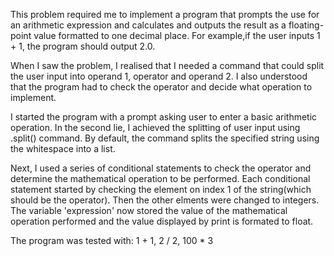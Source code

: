 This problem required me to implement a program that prompts the use for an arithmetic expression and calculates and outputs the result as a floating-point value formatted to one decimal place. For example,if the user inputs 1 + 1, the program should output 2.0.

When I saw the problem, I realised that I needed a command that could split the user input into operand 1, operator and operand 2. I also understood that the program had to check the operator and decide what operation to implement.

I started the program with a prompt asking user to enter a basic arithmetic operation. In the second lie, I achieved the splitting of user input using .split() command. By default, the command splits the specified string using the whitespace into a list.

Next, I used a series of conditional statements to check the operator and determine the mathematical operation to be performed. Each conditional statement started by checking the element on index 1 of the string(which should be the operator). Then the other elments were changed to integers. The variable 'expression' now stored the value of the mathematical operation performed and the value displayed by print is formated to float.

The program was tested with: 1 + 1, 2 / 2, 100 * 3